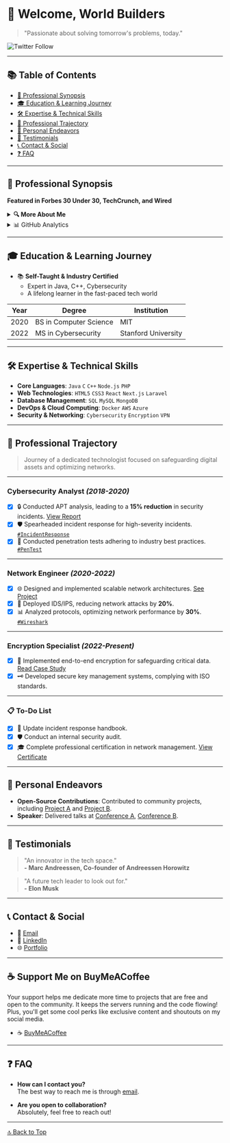 <a id="top-of-page"></a>

# 👋 Welcome, World Builders

> "Passionate about solving tomorrow's problems, today."

![Twitter Follow](https://img.shields.io/twitter/follow/superhelten)

---

## 📚 Table of Contents
- [🎯 Professional Synopsis](#🎯-professional-synopsis)
- [🎓 Education & Learning Journey](#🎓-education--learning-journey)
- [🛠 Expertise & Technical Skills](#🛠-expertise--technical-skills)
- [🏢 Professional Trajectory](#🏢-professional-trajectory)
- [🚀 Personal Endeavors](#🚀-personal-endeavors)
- [💬 Testimonials](#💬-testimonials)
- [📞 Contact & Social](#📞-contact--social)
- [❓ FAQ](#❓-faq)

---

<h2 id="🎯-professional-synopsis">🎯 Professional Synopsis</h2>

**Featured in Forbes 30 Under 30, TechCrunch, and Wired**

<details>
  <summary><b>🔍 More About Me</b></summary>
  
  ### Who Am I? 🤔
  
  👋 Hello! I'm a **Tech Enthusiast** and **Problem Solver** at heart. 

  ### My Journey 🛤️
  
  - 🌐 Over 5 years in the industry
  - 🏆 **Specialties**: 
    - Cybersecurity 
    - Full-stack development 
    - Data analysis
  - 📈 Led projects that resulted in a **25% increase in operational efficiency** and a **40% increase in user engagement**.
  
  ### More Quick Facts 🎯
  
  - 📚 Lifelong Learner 
  - 🗺️ Passionate about exploring new technologies
  - 🤝 Open for collaborations
  
  ### Media 🎥
  
  - 🎤 Speaker at [Conference A](#), [Conference B](#)
  - 📹 [Watch my introductory video](#)

  ### What's Next? 🤝

  Looking for opportunities to collaborate and innovate! [Connect with me](mailto:your-email@email.com).
  
</details>


<details>

<summary>📊 GitHub Analytics</summary>
  
<div align="center">
  
![GitHub Stats](https://github-readme-stats.vercel.app/api?username=superhelten&show_icons=true&theme=gotham&count_private=true)

</div>

</details>

---

<h2 id="🎓-education--learning-journey">🎓 Education & Learning Journey</h2>

- 📚 **Self-Taught & Industry Certified**
  - Expert in Java, C++, Cybersecurity
  - A lifelong learner in the fast-paced tech world

| Year | Degree | Institution |
|------|--------|------------|
| 2020 | BS in Computer Science | MIT |
| 2022 | MS in Cybersecurity | Stanford University |

---

<h2 id="🛠-expertise--technical-skills">🛠 Expertise & Technical Skills</h2>

- **Core Languages**: `Java` `C` `C++` `Node.js` `PHP`
- **Web Technologies**: `HTML5` `CSS3` `React` `Next.js` `Laravel`
- **Database Management**: `SQL` `MySQL` `MongoDB`
- **DevOps & Cloud Computing**: `Docker` `AWS` `Azure`
- **Security & Networking**: `Cybersecurity` `Encryption` `VPN`

---

<h2 id="🏢-professional-trajectory">🏢 Professional Trajectory</h2>

> Journey of a dedicated technologist focused on safeguarding digital assets and optimizing networks.

---

### Cybersecurity Analyst _(2018-2020)_
- [x] 🔒 Conducted APT analysis, leading to a **15% reduction** in security incidents. [View Report](#)
- [x] 🛡 Spearheaded incident response for high-severity incidents. [`#IncidentResponse`](#)
- [x] 🧪 Conducted penetration tests adhering to industry best practices. [`#PenTest`](#)

---

### Network Engineer _(2020-2022)_
- [x] 🌐 Designed and implemented scalable network architectures. [See Project](#)
- [x] 🔑 Deployed IDS/IPS, reducing network attacks by **20%**.
- [x] 📊 Analyzed protocols, optimizing network performance by **30%**. [`#Wireshark`](#)

---

### Encryption Specialist _(2022-Present)_
- [x] 🔐 Implemented end-to-end encryption for safeguarding critical data. [Read Case Study](#)
- [x] 🗝 Developed secure key management systems, complying with ISO standards.

---

### 📋 To-Do List
- [x] 📖 Update incident response handbook.
- [x] 🛡 Conduct an internal security audit.
- [x] 🎓 Complete professional certification in network management. [View Certificate](#)

---

<h2 id="🚀-personal-endeavors">🚀 Personal Endeavors</h2>

- **Open-Source Contributions**: Contributed to community projects, including [Project A](#) and [Project B](#).
- **Speaker**: Delivered talks at [Conference A](#), [Conference B](#).

---

<h2 id="💬-testimonials">💬 Testimonials</h2>

> "An innovator in the tech space."  
> **- Marc Andreessen, Co-founder of Andreessen Horowitz**

> "A future tech leader to look out for."  
> **- Elon Musk**

---

<h2 id="📞-contact--social">📞 Contact & Social</h2>

- 📧 [Email](mailto:superhelten@protonmail.com)
- 💼 [LinkedIn](https://linkedin.com/in/superhelten)
- 🌐 [Portfolio](https://superhelten.dev)

---

<h2 id="☕-support-me-on-buymeacoffee">☕ Support Me on BuyMeACoffee</h2>

Your support helps me dedicate more time to projects that are free and open to the community. It keeps the servers running and the code flowing! Plus, you'll get some cool perks like exclusive content and shoutouts on my social media.

- ☕ [BuyMeACoffee](https://www.buymeacoffee.com/superhelten)

---

<h2 id="❓-faq">❓ FAQ</h2>

- **How can I contact you?**  
  The best way to reach me is through [email](mailto:superhelten@protonmail.com).
  
- **Are you open to collaboration?**  
  Absolutely, feel free to reach out!

---

[🔝 Back to Top](#top-of-page)
